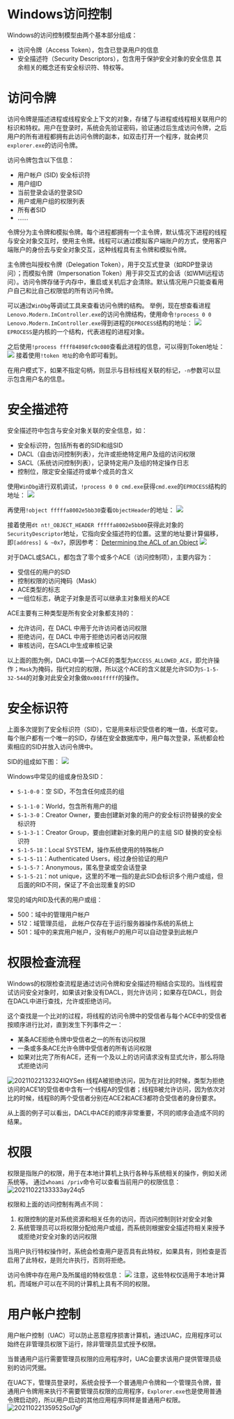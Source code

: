 # Windows访问控制
Windows的访问控制模型由两个基本部分组成：
- 访问令牌（Access Token），包含已登录用户的信息
- 安全描述符（Security Descriptors），包含用于保护安全对象的安全信息
其余相关的概念还有安全标识符、特权等。

# 访问令牌
访问令牌是描述进程或线程安全上下文的对象，存储了与进程或线程相关联用户的标识和特权。用户在登录时，系统会先验证密码，验证通过后生成访问令牌，之后用户的所有进程都拥有此访问令牌的副本，如双击打开一个程序，就会拷贝`explorer.exe`的访问令牌。

访问令牌包含以下信息：

* 用户帐户  (SID) 安全标识符
* 用户组ID
* 当前登录会话的登录SID
* 用户或用户组的权限列表
* 所有者SID
* ……

令牌分为主令牌和模拟令牌。每个进程都拥有一个主令牌，默认情况下进程的线程与安全对象交互时，使用主令牌。线程可以通过模拟客户端账户的方式，使用客户端账户的身份去与安全对象交互，这种线程具有主令牌和模拟令牌。

主令牌也叫授权令牌（Delegation Token），用于交互式登录（如RDP登录访问）；而模拟令牌（Impersonation Token）用于非交互式的会话（如WMI远程访问）。访问令牌存储于内存中，重启或关机后才会清除。默认情况用户只能查看用户自己和比自己权限低的所有访问令牌。

可以通过`WinDbg`等调试工具来查看访问令牌的结构。
举例，现在想查看进程`Lenovo.Modern.ImController.exe`的访问令牌结构，使用命令`!process 0 0 Lenovo.Modern.ImController.exe`得到进程的`EPROCESS`结构的地址：
![](https://adan0s-1256533472.cos.ap-nanjing.myqcloud.com/typora/image-20211001121745126.png#alt=image-20211001121745126)
`EPROCESS`是内核的一个结构，代表进程的进程对象。

之后使用`!process ffff84898fc9c080`查看此进程的信息，可以得到Token地址：
![](https://adan0s-1256533472.cos.ap-nanjing.myqcloud.com/typora/image-20211001122225885.png#alt=image-20211001122225885)
接着使用`!token 地址`的命令即可看到。

在用户模式下，如果不指定句柄，则显示与目标线程关联的标记，`-n`参数可以显示包含用户名的信息。

# 安全描述符
安全描述符中包含与安全对象关联的安全信息，如：
* 安全标识符，包括所有者的SID和组SID
* DACL（自由访问控制列表），允许或拒绝特定用户及组的访问权限
* SACL（系统访问控制列表），记录特定用户及组的特定操作日志
* 控制位，限定安全描述符或单个成员的含义

使用`WinDbg`进行双机调试，`!process 0 0 cmd.exe`获得`cmd.exe`的`EPROCESS`结构的地址：
![](https://adan0s-1256533472.cos.ap-nanjing.myqcloud.com/typora/image-20211001174455229.png#alt=image-20211001174455229)

再使用`!object fffffa8002e5bb30`查看`ObjectHeader`的地址：
![](https://adan0s-1256533472.cos.ap-nanjing.myqcloud.com/typora/image-20211001174639010.png#alt=image-20211001174639010)

接着使用`dt nt!_OBJECT_HEADER fffffa8002e5bb00`获得此对象的`SecurityDescriptor`地址，它指向安全描述符的位置。这里的地址要计算偏移，即`[address] & ~0x7`，原因参考： [Determining the ACL of an Object](https://docs.microsoft.com/zh-cn/windows-hardware/drivers/debugger/determining-the-acl-of-an-object) 
![](https://adan0s-1256533472.cos.ap-nanjing.myqcloud.com/typora/image-20211001174908511.png#alt=image-20211001174908511)

对于DACL或SACL，都包含了零个或多个ACE（访问控制项），主要内容为：
- 受信任的用户的SID
- 控制权限的访问掩码（Mask）
- ACE类型的标志
- 一组位标志，确定子对象是否可以继承主对象相关的ACE

ACE主要有三种类型是所有安全对象都支持的：
- 允许访问，在 DACL 中用于允许访问者访问权限
- 拒绝访问，在 DACL 中用于拒绝访问者访问权限
- 审核访问，在SACL中生成审核记录

以上面的图为例，DACL中第一个ACE的类型为`ACCESS_ALLOWED_ACE`，即允许操作；`Mask`为掩码，指代对应的权限，所以这个ACE的含义就是允许SID为`S-1-5-32-544`的对象对此安全对象做`0x001fffff`的操作。

# 安全标识符
上面多次提到了安全标识符（SID），它是用来标识受信者的唯一值，长度可变。每个账户都有一个唯一的SID，存储在安全数据库中，用户每次登录，系统都会检索相应的SID并放入访问令牌中。

SID的组成如下图：
![](https://adan0s-1256533472.cos.ap-nanjing.myqcloud.com/typora/t019b6c4ddbe0ebb052.png#alt=img)

Windows中常见的组或身份及SID：
- `S-1-0-0`：空 SID，不包含任何成员的组
* `S-1-1-0`：World，包含所有用户的组
* `S-1-3-0`：Creator Owner，要由创建新对象的用户的安全标识符替换的安全标识符
* `S-1-3-1`：Creator Group，要由创建新对象的用户的主组 SID 替换的安全标识符
* `S-1-5-18`：Local SYSTEM，操作系统使用的特殊帐户
* `S-1-5-11`：Authenticated Users，经过身份验证的用户
* `S-1-5-7`：Anonymous，匿名登录或空会话登录
* `S-1-5-21`：not unique，这里的不唯一指的是此SID会标识多个用户或组，但后面的RID不同，保证了不会出现重复的SID

常见的域内RID及代表的用户或组：
- 500：域中的管理用户帐户
- 512：域管理员组， 此帐户仅存在于运行服务器操作系统的系统上
- 501：域中的来宾用户帐户，没有帐户的用户可以自动登录到此帐户

# 权限检查流程
Windows的权限检查流程是通过访问令牌和安全描述符相结合实现的。当线程尝试访问安全对象时，如果该对象没有DACL，则允许访问；如果存在DACL，则会在DACL中进行查找，允许或拒绝访问。

这个查找是一个比对的过程，将线程的访问令牌中的受信者与每个ACE中的受信者按顺序进行比对，直到发生下列事件之一：
- 某条ACE拒绝令牌中受信者之一的所有访问权限
- 一条或多条ACE允许令牌中受信者的所有访问权限
- 如果对比完了所有ACE，还有一个及以上的访问请求没有显式允许，那么将隐式拒绝访问

![20211022132324IQYSen](https://adan0s-1256533472.cos.ap-nanjing.myqcloud.com/uPic/20211022132324IQYSen.jpg)
线程A被拒绝访问，因为在对比的时候，类型为拒绝访问的ACE1的受信者中含有一个线程A的受信者；线程B被允许访问，因为依次对比的时候，线程B的两个受信者分别在ACE2和ACE3都符合受信者的身份要求。

从上面的例子可以看出，DACL中ACE的顺序非常重要，不同的顺序会造成不同的结果。

# 权限
权限是指账户的权限，用于在本地计算机上执行各种与系统相关的操作，例如关闭系统等。
通过`whoami /priv`命令可以查看当前用户的权限信息：
![20211022133333ay24q5](https://adan0s-1256533472.cos.ap-nanjing.myqcloud.com/uPic/20211022133333ay24q5.png)

权限和上面的访问控制有两点不同：
1. 权限控制的是对系统资源和相关任务的访问，而访问控制则针对安全对象
2. 系统管理员可以将权限分配给用户或组，而系统则根据安全描述符相关来授予或拒绝对安全对象的访问权限

当用户执行特权操作时，系统会检查用户是否具有此特权，如果具有，则检查是否启用了此特权，是则允许执行，否则将拒绝。

访问令牌中存在用户及所属组的特权信息：
![](https://adan0s-1256533472.cos.ap-nanjing.myqcloud.com/typora/image-20211010234253742.png#alt=image-20211010234253742)
注意，这些特权仅适用于本地计算机，而域帐户可以在不同的计算机上具有不同的权限。

# 用户帐户控制
用户帐户控制（UAC）可以防止恶意程序损害计算机，通过UAC，应用程序可以始终在非管理员权限下运行，除非管理员显式授予权限。

当普通用户运行需要管理员权限的应用程序时，UAC会要求该用户提供管理员级别的访问凭据。

在UAC下，管理员登录时，系统会授予一个普通用户令牌和一个管理员令牌，普通用户令牌用来执行不需要管理员权限的应用程序，`Explorer.exe`也是使用普通令牌启动的，所以用户启动的其他应用程序同样是普通用户权限。
![20211022135952SoI7gF](https://adan0s-1256533472.cos.ap-nanjing.myqcloud.com/uPic/20211022135952SoI7gF.jpg)